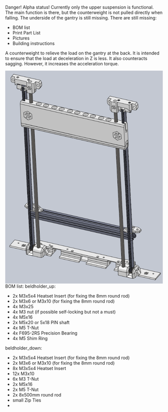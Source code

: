 Danger! Alpha status!
Currently only the upper suspension is functional.
The main function is there, but the counterweight is not pulled directly when falling.
The underside of the gantry is still missing.
There are still missing:
- BOM list
- Print Part List
- Pictures
- Building instructions

A counterweight to relieve the load on the gantry at the back.
It is intended to ensure that the load at deceleration in Z is less.
It also counteracts sagging.
However, it increases the acceleration torque.

<img src='images/group_1.png' align="left">

BOM list:
beldholder_up:
- 2x M3x5x4 Heatset Insert (for fixing the 8mm round rod)
- 2x M3x6 or M3x10 (for fixing the 8mm round rod)
- 4x M3x25
- 4x M3 nut (if possible self-locking but not a must)
- 4x M5x16
- 2x M5x20 or 5x18 PIN shaft
- 4x M5 T-Nut
- 4x F695-2RS Precision Bearing
- 4x M5 Shim Ring

beldholder_down:
- 2x M3x5x4 Heatset Insert (for fixing the 8mm round rod)
- 2x M3x6 or M3x10 (for fixing the 8mm round rod)
- 8x M3x5x4 Heatset Insert
- 12x M3x10
- 6x M3 T-Nut
- 2x M5x16
- 2x M5 T-Nut
- 2x 8x500mm round rod
- small Zip Ties
- 
